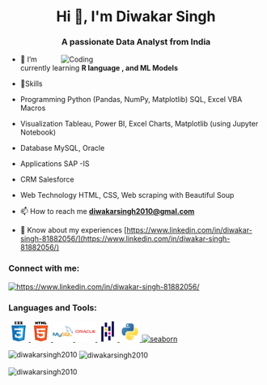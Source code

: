 <h1 align="center">Hi 👋, I'm Diwakar Singh</h1>
<h3 align="center">A passionate Data Analyst from India</h3>

<img align="Right" Alt="Coding" width="400" src="[https://www.careerguide.com/career/wp-content/uploads/2021/01/coding_gif.gif](https://miro.medium.com/v2/resize:fit:540/1*J_EXEmUkOcg-rgzJudUhZQ.png)">

- 🌱 I’m currently learning **R language , and ML Models**

- 🌱Skills
-	Programming		Python (Pandas, NumPy, Matplotlib) SQL, Excel VBA Macros
-	Visualization		Tableau, Power BI, Excel Charts, Matplotlib (using Jupyter Notebook)
-	Database		MySQL, Oracle
-	Applications		SAP -IS
-	CRM			Salesforce
-	Web Technology	HTML, CSS, Web scraping with Beautiful Soup


- 📫 How to reach me **diwakarsingh2010@gmal.com**

- 📄 Know about my experiences [https://www.linkedin.com/in/diwakar-singh-81882056/](https://www.linkedin.com/in/diwakar-singh-81882056/)

<h3 align="left">Connect with me:</h3>
<p align="left">
<a href="https://linkedin.com/in/https://www.linkedin.com/in/diwakar-singh-81882056/" target="blank"><img align="center" src="https://raw.githubusercontent.com/rahuldkjain/github-profile-readme-generator/master/src/images/icons/Social/linked-in-alt.svg" alt="https://www.linkedin.com/in/diwakar-singh-81882056/" height="30" width="40" /></a>
</p>

<h3 align="left">Languages and Tools:</h3>
<p align="left"> <a href="https://www.w3schools.com/css/" target="_blank" rel="noreferrer"> <img src="https://raw.githubusercontent.com/devicons/devicon/master/icons/css3/css3-original-wordmark.svg" alt="css3" width="40" height="40"/> </a> <a href="https://www.w3.org/html/" target="_blank" rel="noreferrer"> <img src="https://raw.githubusercontent.com/devicons/devicon/master/icons/html5/html5-original-wordmark.svg" alt="html5" width="40" height="40"/> </a> <a href="https://www.mysql.com/" target="_blank" rel="noreferrer"> <img src="https://raw.githubusercontent.com/devicons/devicon/master/icons/mysql/mysql-original-wordmark.svg" alt="mysql" width="40" height="40"/> </a> <a href="https://www.oracle.com/" target="_blank" rel="noreferrer"> <img src="https://raw.githubusercontent.com/devicons/devicon/master/icons/oracle/oracle-original.svg" alt="oracle" width="40" height="40"/> </a> <a href="https://pandas.pydata.org/" target="_blank" rel="noreferrer"> <img src="https://raw.githubusercontent.com/devicons/devicon/2ae2a900d2f041da66e950e4d48052658d850630/icons/pandas/pandas-original.svg" alt="pandas" width="40" height="40"/> </a> <a href="https://www.python.org" target="_blank" rel="noreferrer"> <img src="https://raw.githubusercontent.com/devicons/devicon/master/icons/python/python-original.svg" alt="python" width="40" height="40"/> </a> <a href="https://seaborn.pydata.org/" target="_blank" rel="noreferrer"> <img src="https://seaborn.pydata.org/_images/logo-mark-lightbg.svg" alt="seaborn" width="40" height="40"/> </a> </p>

<p><img align="left" src="https://github-readme-stats.vercel.app/api/top-langs?username=diwakarsingh2010&show_icons=true&locale=en&layout=compact" alt="diwakarsingh2010" /></p>

<p>&nbsp;<img align="center" src="https://github-readme-stats.vercel.app/api?username=diwakarsingh2010&show_icons=true&locale=en" alt="diwakarsingh2010" /></p>

<p><img align="center" src="https://github-readme-streak-stats.herokuapp.com/?user=diwakarsingh2010&" alt="diwakarsingh2010" /></p>
